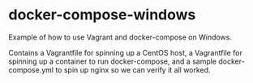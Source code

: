 # docker-compose-windows
Example of how to use Vagrant and docker-compose on Windows.

Contains a Vagrantfile for spinning up a CentOS host, a Vagrantfile for spinning up a container to run docker-compose, and a sample docker-compose.yml to spin up nginx so we can verify it all worked.
